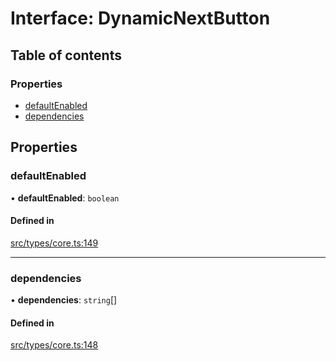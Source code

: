 # Interface: DynamicNextButton

## Table of contents

### Properties

- [defaultEnabled](../wiki/DynamicNextButton#defaultenabled)
- [dependencies](../wiki/DynamicNextButton#dependencies)

## Properties

### defaultEnabled

• **defaultEnabled**: `boolean`

#### Defined in

[src/types/core.ts:149](https://github.com/decisively-io/interview-sdk/blob/7ff582e2e1b882fdedb5de2863fed60488554378/src/types/core.ts#L149)

___

### dependencies

• **dependencies**: `string`[]

#### Defined in

[src/types/core.ts:148](https://github.com/decisively-io/interview-sdk/blob/7ff582e2e1b882fdedb5de2863fed60488554378/src/types/core.ts#L148)
